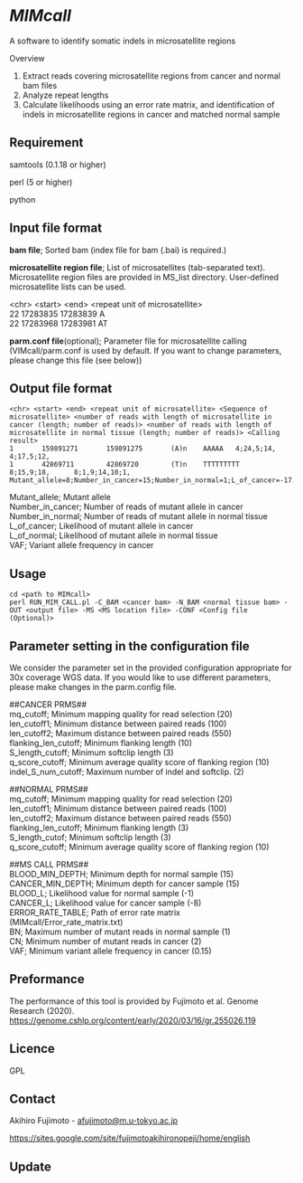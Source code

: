 # *MIMcall*

A software to identify somatic indels in microsatellite regions

Overview
1. Extract reads covering microsatellite regions from cancer and normal bam files
2. Analyze repeat lengths 
3. Calculate likelihoods using an error rate matrix, and identification of indels in microsatellite regions in cancer and matched normal sample

## Requirement
samtools (0.1.18 or higher)

perl (5 or higher)

python

## Input file format
**bam file**; Sorted bam (index file for bam (.bai) is required.)


**microsatellite region file**; List of microsatellites (tab-separated text). Microsatellite region files are provided in MS_list directory. User-defined microsatellite lists can be used. 

\<chr\> \<start\> \<end\> \<repeat unit of microsatellite\>  
22      17283835        17283839        A  
22      17283968        17283981        AT  


**parm.conf file**(optional); Parameter file for microsatellite calling (VIMcall/parm.conf is used by default. If you want to change parameters, please change this file (see below))


## Output file format
```
<chr> <start> <end> <repeat unit of microsatellite> <Sequence of microsatellite> <number of reads with length of microsatellite in cancer (length; number of reads)> <number of reads with length of microsatellite in normal tissue (length; number of reads)> <Calling result>  
1       159891271       159891275       (A)n    AAAAA   4;24,5;14,      4;17,5;12,      
1       42869711        42869720        (T)n    TTTTTTTTT       8;15,9;18,      8;1,9;14,10;1,          Mutant_allele=8;Number_in_cancer=15;Number_in_normal=1;L_of_cancer=-17.48;L_of_normal=-0.83;VAF=0.45    
```

Mutant_allele; Mutant allele  
Number_in_cancer; Number of reads of mutant allele in cancer  
Number_in_normal; Number of reads of mutant allele in normal tissue  
L_of_cancer; Likelihood of mutant allele in cancer  
L_of_normal; Likelihood of mutant allele in normal tissue  
VAF; Variant allele frequency in cancer  

## Usage
```
cd <path to MIMcall>
perl RUN_MIM_CALL.pl -C_BAM <cancer bam> -N_BAM <normal tissue bam> -OUT <output file> -MS <MS location file> -CONF <Config file (Optional)>
```

## Parameter setting in the configuration file
We consider the parameter set in the provided configuration appropriate for 30x coverage WGS data. If you would like to use different parameters, please make changes in the parm.config file. 

\##CANCER PRMS##   
mq_cutoff; Minimum mapping quality for read selection (20)   
len_cutoff1; Minimum distance between paired reads (100)   
len_cutoff2; Maximum distance between paired reads (550)    
flanking_len_cutoff; Minimum flanking length (10)   
S_length_cutoff; Minimum softclip length (3)   
q_score_cutoff; Minimum average quality score of flanking region (10)   
indel_S_num_cutoff; Maximum number of indel and softclip. (2)  

\##NORMAL PRMS##   
mq_cutoff; Minimum mapping quality for read selection (20)   
len_cutoff1; Minimum distance between paired reads (100)  
len_cutoff2; Maximum distance between paired reads (550)   
flanking_len_cutoff; Minimum flanking length (3)    
S_length_cutof; Minimum softclip length (3)  
q_score_cutoff; Minimum average quality score of flanking region (10)   

\##MS CALL PRMS##    
BLOOD_MIN_DEPTH; Minimum depth for normal sample (15)  
CANCER_MIN_DEPTH; Minimum depth for cancer sample (15)  
BLOOD_L; Likelihood value for normal sample (-1)  
CANCER_L; Likelihood value for cancer sample (-8)  
ERROR_RATE_TABLE; Path of error rate matrix (MIMcall/Error_rate_matrix.txt)  
BN; Maximum number of mutant reads in normal sample (1)  
CN; Minimum number of mutant reads in cancer (2)    
VAF; Minimum variant allele frequency in cancer (0.15)    

## Preformance
The performance of this tool is provided by Fujimoto et al. Genome Research (2020).
https://genome.cshlp.org/content/early/2020/03/16/gr.255026.119

## Licence
GPL

## Contact

Akihiro Fujimoto - afujimoto@m.u-tokyo.ac.jp

https://sites.google.com/site/fujimotoakihironopeji/home/english

## Update
